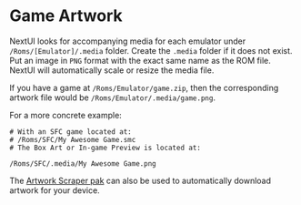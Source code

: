 # Game Artwork

NextUI looks for accompanying media for each emulator under `/Roms/[Emulator]/.media` folder.
Create the `.media` folder if it does not exist. Put an image in `PNG` format with the exact same name as the ROM file.
NextUI will automatically scale or resize the media file.

If you have a game at `/Roms/Emulator/game.zip`, then the corresponding artwork file would be `/Roms/Emulator/.media/game.png`.

For a more concrete example:

```
# With an SFC game located at:
# /Roms/SFC/My Awesome Game.smc
# The Box Art or In-game Preview is located at:

/Roms/SFC/.media/My Awesome Game.png
```

The [Artwork Scraper pak](https://github.com/josegonzalez/minui-artwork-scraper-pak/) can also be used
to automatically download artwork for your device.

